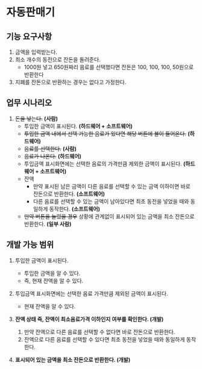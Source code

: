 # 자동판매기

## 기능 요구사항

1. 금액을 입력받는다.
2. 최소 개수의 동전으로 잔돈을 돌려준다.
   * 1000원 넣고 650원짜리 음료를 선택했다면 잔돈은 100, 100, 100, 50원으로 반환한다
3. 지폐를 잔돈으로 반환하는 경우는 없다고 가정한다.



## 업무 시나리오

1. ~~돈을 넣는다.~~ **(사람)**
   - 투입한 금액이 표시된다. **(하드웨어 + 소프트웨어)**
   - ~~투입한 금액 내에서 선택 가능한 음료가 있다면 해당 버튼에 불이 들어온다.~~ **(하드웨어)**
   - ~~음료를 선택한다.~~ **(사람)**
   - ~~음료가 나온다.~~ **(하드웨어)**
   - 투입금액 표시화면에는 선택한 음료의 가격만큼 제외한 금액이 표시된다. **(하드웨어 + 소프트웨어)**
   - 잔액
     - 만약 표시된 남은 금액이 다른 음료를 선택할 수 있는 금액 이하이면 바로 잔돈으로 반환한다. **(소프트웨어)**
     - 다른 음료를 선택할 수 있는 금액이 남아있다면 최초 동전을 넣었을 때와 동일하게 동작한다. **(소프트웨어)**
   - ~~만약 버튼을 눌렀을 경우~~ 상황에 관계없이 표시되어 있는 금액을 최소 잔돈으로 반환한다. **(일부 사람)**

## 개발 가능 범위

1. 투입한 금액이 표시된다.

   * 투입한 금액을  알 수 있다.
   * 즉, 현재 잔액을 알 수 있다.

2. 투입금액 표시화면에는 선택한 음료 가격만큼 제외된 금액이 표시된다.

   * 현재 잔액을 알 수 있다.

3. **잔액 상태 즉, 잔액이 최소음료가격 이하인지 여부를 확인한다. (개발)**

   1. 만약 잔액으로 다른 음료를 선택할 수 없다면 바로 잔돈으로 반환한다.
   2. 잔액으로 다른 음료를 선택할 수 있다면 최초 동전을 넣었을 때와 동일하게 동작한다.

4. **표시되어 있는 금액을 최소 잔돈으로 반환한다. (개발)**

   ​